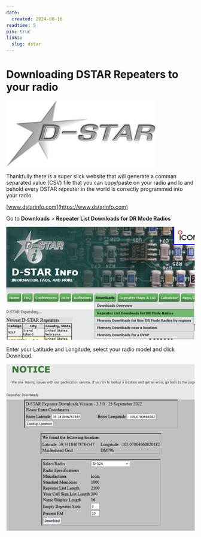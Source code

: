 ```yaml
---
date:
  created: 2024-08-16
readtime: 5
pin: true
links:
  slug: dstar
---
```


# Downloading DSTAR Repeaters to your radio

![Icom D-STAR](../../img/d-star-logo.jpg)

Thankfully there is a super slick website that will generate a comman separated value (CSV) file that you can copy/paste on your radio and lo and behold every DSTAR repeater in the world is correctly programmed into your radio.

<!-- more -->

[www.dstarinfo.com](https://www.dstarinfo.com)

Go to **Downloads** > **Repeater List Downloads for DR Mode Radios**

![Download DSTAR Repeaters](../../img/dstar-registration-01.png)

Enter your Latitude and Longitude, select your radio model and click Download.

![Download DSTAR Repeaters](../../img/dstar-registration-02.png)
